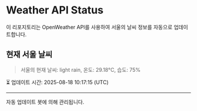 
# Weather API Status

이 리포지토리는 OpenWeather API를 사용하여 서울의 날씨 정보를 자동으로 업데이트합니다.

## 현재 서울 날씨
> 서울의 현재 날씨: light rain, 온도: 29.18°C, 습도: 75%

⏳ 업데이트 시간: 2025-08-18 10:17:15 (UTC)

---
자동 업데이트 봇에 의해 관리됩니다.
